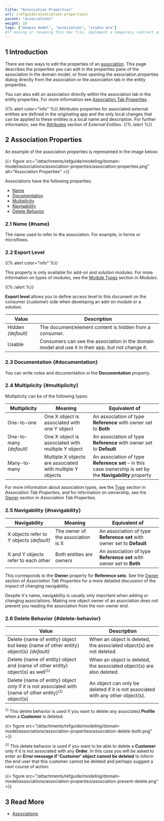 ```yaml
---
title: "Association Properties"
url: /refguide/association-properties/
parent: "associations"
weight: 10
tags: ["domain model", "association", "studio pro"]
#If moving or renaming this doc file, implement a temporary redirect and let the respective team know they should update the URL in the product. See Mapping to Products for more details.
---
```


## 1 Introduction

There are two ways to edit the properties of an [association](/refguide/associations/). This page describes the properties you can edit in the properties pane of the association in the domain model, or from opening the association properties dialog directly from the association or the association tab in the entity properties.

You can also edit an association directly within the association tab in the entity properties. For more information see [Association Tab Properties](/refguide/association-member-properties/).

{{% alert color="info" %}}
Attributes properties for associated external entities are defined in the originating app and the only local changes that can be applied to these entities is a local name and description. For further information, see the [Attributes](/refguide/external-entities/#attributes) section of *External Entities*.
{{% /alert %}}

## 2 Association Properties

An example of the association properties is represented in the image below:

{{< figure src="/attachments/refguide/modeling/domain-model/associations/association-properties/association-properties.png" alt="Association Properties" >}}

Associations have the following properties:

* [Name](#name) 
* [Documentation](#documentation)
* [Multiplicity](#multiplicity)
* [Navigability](#navigability)
* [Delete Behavior](#delete-behavior)

### 2.1 Name {#name}

The name used to refer to the association. For example, in forms or microflows.

### 2.2 Export Level 

{{% alert color="info" %}}

This property is only available for add-on and solution modules. For more information on types of modules, see the [Module Types](/refguide/modules/#module-types) section in *Modules*. 

{{% /alert %}}

**Export level** allows you to define access level to this document on the consumer (customer) side when developing an add-on module or a solution. 

| Value              | Description                                                  |
| ------------------ | ------------------------------------------------------------ |
| Hidden *(default)* | The document/element content is hidden from a consumer.      |
| Usable             | Consumers can see the association in the domain model and use it in their app, but not change it. |

### 2.3 Documentation {#documentation}

You can write notes and documentation in the **Documentation** property.

### 2.4 Multiplicity {#multiplicity}

Multiplicity can be of the following types:

| Multiplicity | Meaning | Equivalent of |
| --- | --- | --- |
| One-to-one | One X object is associated with one Y object | An association of type **Reference** with owner set to **Both** |
| One-to-many *(default)*| One X object is associated with multiple Y object | An association of type **Reference** with owner set to **Default** |
| Many-to-many | Multiple X objects are associated with multiple Y objects |  An association of type **Reference set** – in this case ownership is set by the **Navigability** property |

For more information about association types, see the [Type](/refguide/association-member-properties/#type) section in *Association Tab Properties*, and for information on ownership, see the [Owner](/refguide/association-member-properties/#owner) section in *Association Tab Properties*.

### 2.5 Navigability {#navigability}

| Navigability | Meaning | Equivalent of |
| --- | --- | --- |
| X objects refer to Y objects *(default)* | The owner of the association is X | An association of type **Reference set** with owner set to **Default** |
| X and Y objects refer to each other | Both entities are owners | An association of type **Reference set** with owner set to **Both** |

This corresponds to the **Owner** property for **Reference sets**. See the [Owner](/refguide/association-member-properties/#owner) section of *Association Tab Properties* for a more detailed discussion of the impact of changing navigability.

Despite it's name, navigability is usually only important when adding or changing associations. Making one object owner of an association does not prevent you reading the association from the non-owner end.

### 2.6 Delete Behavior {#delete-behavior}

| Value | Description |
| --- | --- |
| Delete {name of entity} object but keep {name of other entity} object(s) *(default)* | When an object is deleted, the associated object(s) are not deleted. |
| Delete {name of entity} object and {name of other entity} object(s) as well<sup><small>[1]</small></sup> | When an object is deleted, the associated object(s) are also deleted. |
| Delete {name of entity} object only if it is not associated with {name of other entity}<sup><small>[2]</small></sup> object(s) | An object can only be deleted if it is not associated with any other object(s). |

<sup><small>[1]</small></sup> This delete behavior is used if you want to delete any associated **Profile** when a **Customer** is deleted:

{{< figure src="/attachments/refguide/modeling/domain-model/associations/association-properties/association-delete-both.png" >}}

<sup><small>[2]</small></sup> This delete behavior is used if you want to be able to delete a **Customer** only if it is not associated with any **Order**. In this case you will be asked to enter an **Error message if 'Customer' object cannot be deleted** to inform the end user that this customer cannot be deleted and perhaps suggest a next course of action:

{{< figure src="/attachments/refguide/modeling/domain-model/associations/association-properties/association-prevent-delete.png" >}}

## 3 Read More

* [Associations](/refguide/associations/)
